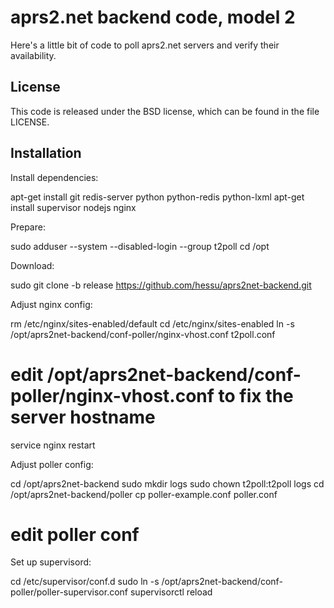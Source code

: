 
aprs2.net backend code, model 2
===================================

Here's a little bit of code to poll aprs2.net servers and verify their availability.


License
----------

This code is released under the BSD license, which can be found in the file
LICENSE.


Installation
---------------

Install dependencies:

   apt-get install git redis-server python python-redis python-lxml
   apt-get install supervisor nodejs nginx

Prepare:

   sudo adduser --system --disabled-login --group t2poll
   cd /opt

Download:

   sudo git clone -b release https://github.com/hessu/aprs2net-backend.git
   
Adjust nginx config:

  rm /etc/nginx/sites-enabled/default
  cd /etc/nginx/sites-enabled
  ln -s /opt/aprs2net-backend/conf-poller/nginx-vhost.conf t2poll.conf
  # edit /opt/aprs2net-backend/conf-poller/nginx-vhost.conf to fix the server hostname
  service nginx restart

Adjust poller config:

  cd /opt/aprs2net-backend
  sudo mkdir logs
  sudo chown t2poll:t2poll logs
  cd /opt/aprs2net-backend/poller
  cp poller-example.conf poller.conf
  # edit poller conf

Set up supervisord:

  cd /etc/supervisor/conf.d
  sudo ln -s /opt/aprs2net-backend/conf-poller/poller-supervisor.conf
  supervisorctl reload

  
